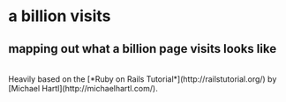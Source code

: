a billion visits
===

## mapping out what a billion page visits looks like

<br>
Heavily based on the [*Ruby on Rails Tutorial*](http://railstutorial.org/)
by [Michael Hartl](http://michaelhartl.com/).
